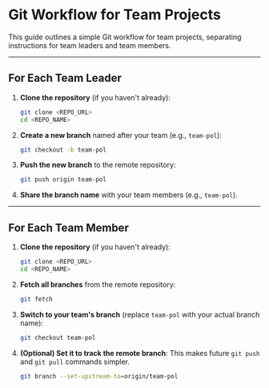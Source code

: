# Git Workflow for Team Projects

This guide outlines a simple Git workflow for team projects, separating instructions for team leaders and team members.

---

## For Each Team Leader

1.  **Clone the repository** (if you haven't already):
    
    ```bash
    git clone <REPO_URL>
    cd <REPO_NAME>
    ```
2.  **Create a new branch** named after your team (e.g., `team-pol`):
    
    ```bash
    git checkout -b team-pol
    ```
3.  **Push the new branch** to the remote repository:
    
    ```bash
    git push origin team-pol
    ```
4.  **Share the branch name** with your team members (e.g., `team-pol`).

---

## For Each Team Member

1.  **Clone the repository** (if you haven't already):
    
    ```bash
    git clone <REPO_URL>
    cd <REPO_NAME>
    ```
2.  **Fetch all branches** from the remote repository:
    
    ```bash
    git fetch
    ```
3.  **Switch to your team's branch** (replace `team-pol` with your actual branch name):
    
    ```bash
    git checkout team-pol
    ```
4.  **(Optional) Set it to track the remote branch**: This makes future `git push` and `git pull` commands simpler.
    
    ```bash
    git branch --set-upstream-to=origin/team-pol
    ```